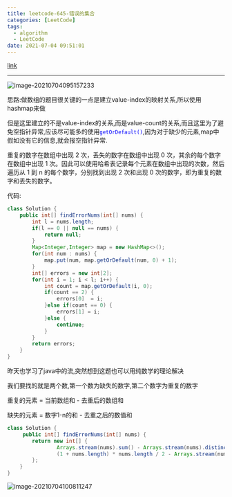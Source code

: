 ```yaml
---
title: leetcode-645-错误的集合
categories: [LeetCode]
tags:
  - algorithm
  - LeetCode
date: 2021-07-04 09:51:01
---
```


[link](https://leetcode-cn.com/problems/set-mismatch/)

<hr/>

![image-20210704095157233](https://gitee.com/cao_ziqiang/img/raw/master/20210704095157.png)

思路:做数组的题目很关键的一点是建立value-index的映射关系,所以使用hashmap来做

但是这里建立的不是value-index的关系,而是value-count的关系,而且这里为了避免空指针异常,应该尽可能多的使用<font color="blue">`getOrDefault()`</font>,因为对于缺少的元素,map中假如没有它的信息,就会报空指针异常.

重复的数字在数组中出现 2 次，丢失的数字在数组中出现 0 次，其余的每个数字在数组中出现 1 次。因此可以使用哈希表记录每个元素在数组中出现的次数，然后遍历从 1 到 n 的每个数字，分别找到出现 2 次和出现 0 次的数字，即为重复的数字和丢失的数字。

代码:

```java
class Solution {
    public int[] findErrorNums(int[] nums) {
        int l = nums.length;
        if(l == 0 || null == nums) {
            return null;
        }
        Map<Integer,Integer> map = new HashMap<>();
        for(int num : nums) {
            map.put(num, map.getOrDefault(num, 0) + 1);
        }
        int[] errors = new int[2];
        for(int i = 1; i < l; i++) {
            int count = map.getOrDefault(i, 0);
            if(count == 2) {
                errors[0]  = i;
            }else if(count == 0) {
                errors[1] = i;
            }else {
                continue;
            }
        }
        return errors;
    }
}
```

昨天也学习了java中的流,突然想到这题也可以用纯数学的理论解决

我们要找的就是两个数,第一个数为缺失的数字,第二个数字为重复的数字

重复的元素 = 当前数组和 - 去重后的数组和

缺失的元素 = 数字1-n的和 - 去重之后的数值和

```java
class Solution {
     public int[] findErrorNums(int[] nums) {
        return new int[] {
                Arrays.stream(nums).sum() - Arrays.stream(nums).distinct().sum(),
                (1 + nums.length) * nums.length / 2 - Arrays.stream(nums).distinct().sum()
        };
    }
}
```

![image-20210704100811247](https://gitee.com/cao_ziqiang/img/raw/master/20210704100811.png)

